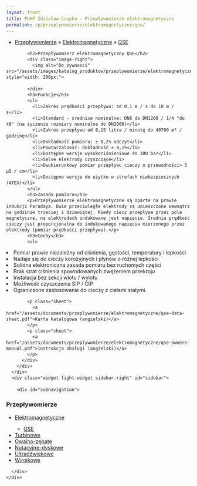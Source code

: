 ```yaml
---
layout: front
title: PUHP Zdzisław Czapko - Przepływomierze elektromagnetyczne
permalink: /p/przeplywomierze/elektromagnetyczne/qse/
---
```


<div id="content">
  <div class="wrapper-with-color-background">
    <div class="content-area-blog blog-background-sidebar-right">
      <div class="mainarea-left" id="mainarea">
        <div class="blogpost-blog3">
          <div class="post-content">
            <ul class="meta">
<li>
<a href="/p/przeplywomierze">Przepływomierze</a>
»
<a href="/p/przeplywomierze/elektromagnetyczne">Elektromagnetyczne</a>
»
<a href="/p/przeplywomierze/elektromagnetyczne/qse">QSE</a>
</li>
</ul>

            <h2>Przepływomierz elektromagnetyczny QSE</h2>
            <div class="image-right">
              <img alt="Do_zywnosci" src="/assets/images/katalog_produktow/przeplywomierze/elektromagnetyczne/qse.jpg" style="width: 200px;">

            </div>
            <h3>Funkcje</h3>
            <ul>
              <li>Zakres prędkości przepływu: od 0,1 m / s do 10 m / s</li>
              <li>Standard - średnice nominalne: DN6 do DN1200 / 1/4 "do 48" (na życzenie rozmiary nominalne do DN2000)</li>
              <li>Zakres przepływu od 0,15 litra / minutę do 40700 m³ / godzinę</li>
              <li>Dokładność pomiaru: ± 0,2% odczyt</li>
              <li>Powtarzalność: dokładność ± 0,1%</li>
              <li>Dostępne wersje wysokociśnieniowe do 100 bar</li>
              <li>Selve elektrody czyszczące</li>
              <li>Dwukierunkowy pomiar przepływu cieczy o przewodności> 5 µS / cm</li>
              <li>Dostępne wersje do użytku w strefach niebezpiecznych (ATEX)</li>
            </ul>
            <h3>Zasada pomiaru</h3>
            <p>Przepływomierze elektromagnetyczne są oparte na prawie indukcji Faradaya. Dwie przeciwległe elektrody są umieszczone wewnątrz na godzinie trzeciej i dziewiątej. Kiedy ciecz przepływa przez pole magnetyczne, na elektrodach indukowane jest napięcie. Średnia prędkość cieczy jest proporcjonalna do indukowanego napięcia mierzonego przez elektrody (pomiar prędkości przepływu).</p>
            <h3>Cechy</h3>
            <ul>
<li>Pomiar prawie niezależny od ciśnienia, gęstości, temperatury i lepkości</li>
<li>Nadaje się do cieczy korozyjnych i płynów o różnej lepkości</li>
<li>Solidna elektroniczna zasada pomiaru bez ruchomych części</li>
<li>Brak strat ciśnienia spowodowanych zwężeniem przekroju</li>
<li>Instalacja bez sekcji wlotu / wylotu</li>
<li>Możliwość czyszczenia SIP / CIP</li>
<li>Ograniczone zastosowanie do cieczy z ciałami stałymi.</li>
            </ul>
            
            <p class="sheet">
              <a href="/assets/documents/przeplywomierze/elektromagnetyczne/qse-data-sheet.pdf">Karta katalogowa (angielski)</a>
            </p>
            <p class="sheet">
              <a href="/assets/documents/przeplywomierze/elektromagnetyczne/qse-owners-manual.pdf">Instrukcja obsługi (angielski)</a>
            </p>
          </div>
        </div>
      </div>
      <div class="widget light-widget sidebar-right" id="sidebar">
        
        <div id="subnavigation">
<h3>Przepływomierze</h3>
<ul class="subcategories">
<li class="category"><a href="/p/przeplywomierze/elektromagnetyczne">Elektromagnetyczne</a></li>
<div class="light-widget">
<ul class="products">
<li class="product"><a href="/p/przeplywomierze/elektromagnetyczne/qse">QSE</a></li>
</ul>
</div>
<li class="category"><a href="/p/przeplywomierze/turbinowe">Turbinowe</a></li>
<li class="category"><a href="/p/przeplywomierze/owalno-zebate">Owalno-zębate</a></li>
<li class="category"><a href="/p/przeplywomierze/nutacyjne-dyskowe">Nutacyjne-dyskowe</a></li>
<li class="category"><a href="/p/przeplywomierze/ultradzwiekowe">Ultradźwiękowe</a></li>
<li class="category"><a href="/p/przeplywomierze/wirnikowe">Wirnikowe</a></li>
</ul>
</div>

      </div>
    </div>
  </div>
</div>